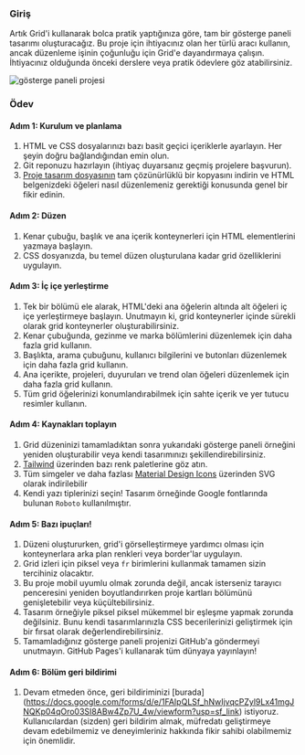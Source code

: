 ### Giriş

Artık Grid'i kullanarak bolca pratik yaptığınıza göre, tam bir gösterge paneli tasarımı oluşturacağız. Bu proje için ihtiyacınız olan her türlü aracı kullanın, ancak düzenleme işinin çoğunluğu için Grid'e dayandırmaya çalışın. İhtiyacınız olduğunda önceki derslere veya pratik ödevlere göz atabilirsiniz.

![gösterge paneli projesi](https://cdn.statically.io/gh/TheOdinProject/curriculum/43cc6ab69fdfbef40d431a65677d2144668930ac/intermediate_html_css/grid/project_admin_dashboard/imgs/dashboard-project.png)

### Ödev

<div class="lesson-content__panel" markdown="1">

#### Adım 1: Kurulum ve planlama

1. HTML ve CSS dosyalarınızı bazı basit geçici içeriklerle ayarlayın. Her şeyin doğru bağlandığından emin olun.
2. Git reponuzu hazırlayın (ihtiyaç duyarsanız geçmiş projelere başvurun).
3. [Proje tasarım dosyasının](https://cdn.statically.io/gh/TheOdinProject/curriculum/43cc6ab69fdfbef40d431a65677d2144668930ac/intermediate_html_css/grid/project_admin_dashboard/imgs/dashboard-project.png) tam çözünürlüklü bir kopyasını indirin ve HTML belgenizdeki öğeleri nasıl düzenlemeniz gerektiği konusunda genel bir fikir edinin.

#### Adım 2: Düzen

1. Kenar çubuğu, başlık ve ana içerik konteynerleri için HTML elementlerini yazmaya başlayın.
2. CSS dosyanızda, bu temel düzen oluşturulana kadar grid özelliklerini uygulayın.

#### Adım 3: İç içe yerleştirme

1. Tek bir bölümü ele alarak, HTML'deki ana öğelerin altında alt öğeleri iç içe yerleştirmeye başlayın. Unutmayın ki, grid konteynerler içinde sürekli olarak grid konteynerler oluşturabilirsiniz.
2. Kenar çubuğunda, gezinme ve marka bölümlerini düzenlemek için daha fazla grid kullanın.
3. Başlıkta, arama çubuğunu, kullanıcı bilgilerini ve butonları düzenlemek için daha fazla grid kullanın.
4. Ana içerikte, projeleri, duyuruları ve trend olan öğeleri düzenlemek için daha fazla grid kullanın.
5. Tüm grid öğelerinizi konumlandırabilmek için sahte içerik ve yer tutucu resimler kullanın.

#### Adım 4: Kaynakları toplayın

1. Grid düzeninizi tamamladıktan sonra yukarıdaki gösterge paneli örneğini yeniden oluşturabilir veya kendi tasarımınızı şekillendirebilirsiniz.
2. [Tailwind](https://tailwindcss.com/docs/customizing-colors) üzerinden bazı renk paletlerine göz atın.
3. Tüm simgeler ve daha fazlası [Material Design Icons](https://pictogrammers.com/library/mdi/) üzerinden SVG olarak indirilebilir
4. Kendi yazı tiplerinizi seçin! Tasarım örneğinde Google fontlarında bulunan `Roboto` kullanılmıştır.

#### Adım 5: Bazı ipuçları!

1. Düzeni oluştururken, grid'i görselleştirmeye yardımcı olması için konteynerlara arka plan renkleri veya border'lar uygulayın.
2. Grid izleri için piksel veya `fr` birimlerini kullanmak tamamen sizin tercihiniz olacaktır.
3. Bu proje mobil uyumlu olmak zorunda değil, ancak isterseniz tarayıcı penceresini yeniden boyutlandırırken proje kartları bölümünü genişletebilir veya küçültebilirsiniz.
4. Tasarım örneğiyle piksel piksel mükemmel bir eşleşme yapmak zorunda değilsiniz. Bunu kendi tasarımlarınızla CSS becerilerinizi geliştirmek için bir fırsat olarak değerlendirebilirsiniz.
5. Tamamladığınız gösterge paneli projenizi GitHub'a göndermeyi unutmayın. GitHub Pages'i kullanarak tüm dünyaya yayınlayın!

#### Adım 6: Bölüm geri bildirimi

1. Devam etmeden önce, geri bildiriminizi [burada] (https://docs.google.com/forms/d/e/1FAIpQLSf_hNwIjvqcPZyl9Lx41mgJNQKp04qOro03SI8ABw4Zp7U_4w/viewform?usp=sf_link) istiyoruz. Kullanıcılardan (sizden) geri bildirim almak, müfredatı geliştirmeye devam edebilmemiz ve deneyimleriniz hakkında fikir sahibi olabilmemiz için önemlidir.

</div>
